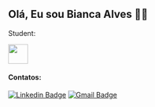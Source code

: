 ## Olá, Eu sou Bianca Alves :woman_technologist:

Student: <br />

<img src="https://cdn.jsdelivr.net/gh/devicons/devicon/icons/java/java-original.svg" width="40" height="40" /> 




#### Contatos:
 [![Linkedin Badge](https://img.shields.io/badge/-LinkedIn-blue?style=flat-square&logo=Linkedin&logoColor=white&link=https://www.linkedin.com/in/bianca-alvessilva/)](https://www.linkedin.com/in/bianca-alvessilva/)
 [![Gmail Badge](https://img.shields.io/badge/-Gmail-c14438?style=flat-square&logo=Gmail&logoColor=white&link=mailto:alvessilva.bianca@hotmail.com)](mailto:alvessilva.bianca@hotmail.com)

